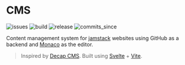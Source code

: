# CMS

![issues](https://img.shields.io/github/issues/rickli-cloud/jamstack-cms)
![build](https://img.shields.io/github/actions/workflow/status/rickli-cloud/jamstack-cms/release.yml)
![release](https://img.shields.io/github/v/release/rickli-cloud/jamstack-cms)
![commits_since](https://img.shields.io/github/commits-since/rickli-cloud/jamstack-cms/latest)

Content management system for [jamstack](https://jamstack.org/) websites using GitHub as a backend and [Monaco](https://microsoft.github.io/monaco-editor/) as the editor.

> Inspired by [Decap CMS](https://decapcms.org/). Built using [Svelte](https://svelte.dev/) + [Vite](https://vitejs.dev/).
